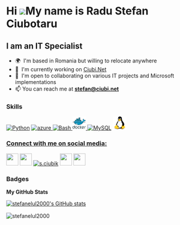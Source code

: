 Hi ![](https://user-images.githubusercontent.com/18350557/176309783-0785949b-9127-417c-8b55-ab5a4333674e.gif)My name is Radu Stefan Ciubotaru
=============================================================================================================================================

I am an IT Specialist
-------------

* 🌍  I'm based in Romania but willing to relocate anywhere
* 🚀  I'm currently working on [Ciubi.Net](http://ciubi.net)
* 🤝  I'm open to collaborating on various IT projects and Microsoft implementations
* 📫  You can reach me at **stefan@ciubi.net**

### Skills

<p align="left">
<a href="https://www.python.org/" target="_blank" rel="noreferrer"><img src="https://raw.githubusercontent.com/danielcranney/readme-generator/main/public/icons/skills/python-colored.svg" width="36" height="36" alt="Python" /></a>
<a href="https://azure.microsoft.com/en-in/" target="_blank" rel="noreferrer"> <img src="https://www.vectorlogo.zone/logos/microsoft_azure/microsoft_azure-icon.svg" alt="azure" width="36" height="36" alt="Azure"/> </a> 
<a href="https://www.gnu.org/software/bash/" target="_blank" rel="noreferrer"> <img src="https://www.vectorlogo.zone/logos/gnu_bash/gnu_bash-icon.svg" width="36" height="36" alt="Bash"/> </a> 
<a href="https://www.docker.com/" target="_blank" rel="noreferrer"> <img src="https://raw.githubusercontent.com/devicons/devicon/master/icons/docker/docker-original-wordmark.svg" width="36" height="36" alt="Docker"/> </a>
<a href="https://www.mysql.com/" target="_blank" rel="noreferrer"><img src="https://raw.githubusercontent.com/danielcranney/readme-generator/main/public/icons/skills/mysql-colored.svg" width="36" height="36" alt="MySQL" /></a>
<a href="https://www.linux.org/" target="_blank" rel="noreferrer"> <img src="https://raw.githubusercontent.com/devicons/devicon/master/icons/linux/linux-original.svg" alt="Linux" width="36" height="36"/>
</p>


### Connect with me on social media:

<p align="left"> <a href="https://discord.com/users/MonoLoGu#6623" target="_blank" rel="noreferrer"><img src="https://raw.githubusercontent.com/danielcranney/readme-generator/main/public/icons/socials/discord.svg" width="32" height="32" /></a> <a href="https://www.facebook.com/s.ciubik/" target="_blank" rel="noreferrer"><img src="https://raw.githubusercontent.com/danielcranney/readme-generator/main/public/icons/socials/facebook.svg" width="32" height="32" /></a> <a href="https://twitter.com/ciubinet" target="blank"><img src="https://raw.githubusercontent.com/rahuldkjain/github-profile-readme-generator/master/src/images/icons/Social/twitter.svg" alt="s.ciubik" height="32" width="32" /></a> <a href="https://www.github.com/stefanelul2000" target="_blank" rel="noreferrer"><img src="https://raw.githubusercontent.com/danielcranney/readme-generator/main/public/icons/socials/github.svg" width="32" height="32" /></a> <a href="https://www.linkedin.com/in/sciubik/" target="_blank" rel="noreferrer"><img src="https://raw.githubusercontent.com/danielcranney/readme-generator/main/public/icons/socials/linkedin.svg" width="32" height="32" /></a></p>

### Badges

<b>My GitHub Stats</b>

<a href="http://www.github.com/stefanelul2000"><img src="https://github-readme-stats.vercel.app/api?username=stefanelul2000&show_icons=true&hide=stars,&count_private=true&title_color=0891b2&text_color=ffffff&icon_color=0891b2&bg_color=1c1917&hide_border=true&show_icons=true" alt="stefanelul2000's GitHub stats" /></a>

<p><img align="center" src="https://github-readme-stats.vercel.app/api/top-langs?username=stefanelul2000&show_icons=true&locale=en&layout=compact" alt="stefanelul2000" /></p>
